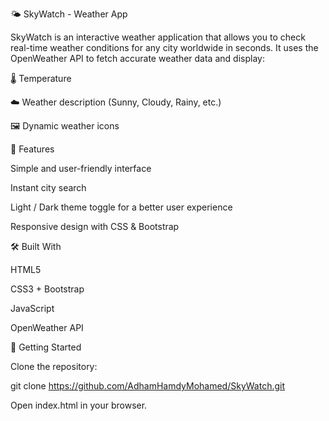 🌤️ SkyWatch - Weather App

SkyWatch is an interactive weather application that allows you to check real-time weather conditions for any city worldwide in seconds.
It uses the OpenWeather API to fetch accurate weather data and display:

🌡️ Temperature

☁️ Weather description (Sunny, Cloudy, Rainy, etc.)

🖼️ Dynamic weather icons

🔑 Features

Simple and user-friendly interface

Instant city search

Light / Dark theme toggle for a better user experience

Responsive design with CSS & Bootstrap

🛠️ Built With

HTML5

CSS3 + Bootstrap

JavaScript

OpenWeather API

🚀 Getting Started

Clone the repository:

git clone https://github.com/AdhamHamdyMohamed/SkyWatch.git


Open index.html in your browser.
